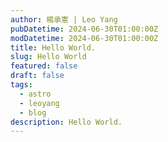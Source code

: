 ```yaml
---
author: 楊承憲 | Leo Yang
pubDatetime: 2024-06-30T01:00:00Z
modDatetime: 2024-06-30T01:00:00Z
title: Hello World.
slug: Hello World
featured: false
draft: false
tags:
  - astro
  - leoyang
  - blog
description: Hello World.
---
```

